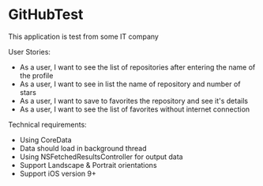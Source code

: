# GitHubTest

This application is test from some IT company

User Stories:
- As a user, I want to see the list of repositories after entering the name of the profile
- As a user, I want to see in list the name of repository and number of stars
- As a user, I want to save to favorites the repository and see it's details
- As a user, I want to see the list of favorites without internet connection

Technical requirements:
- Using CoreData
- Data should load in background thread
- Using NSFetchedResultsController for output data
- Support Landscape & Portrait orientations
- Support iOS version 9+
